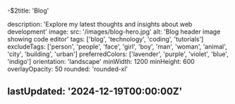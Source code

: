 #
  -$2title: 'Blog'

description: 'Explore my latest thoughts and insights about web development'
image:
  src: '/images/blog-hero.jpg'
  alt: 'Blog header image showing code editor'
tags: ['blog', 'technology', 'coding', 'tutorials']
excludeTags:
  ['person', 'people', 'face', 'girl', 'boy', 'man', 'woman', 'animal', 'city', 'building', 'urban']
preferredColors: ['lavender', 'purple', 'violet', 'blue', 'indigo']
orientation: 'landscape'
minWidth: 1200
minHeight: 600
overlayOpacity: 50
rounded: 'rounded-xl'

## lastUpdated: '2024-12-19T00:00:00Z'

## #

## <!-- markdownlint-disable-next-line MD033 -->

<slot />
